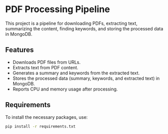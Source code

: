 # PDF Processing Pipeline

This project is a pipeline for downloading PDFs, extracting text, summarizing the content, finding keywords, and storing the processed data in MongoDB.

## Features
- Downloads PDF files from URLs.
- Extracts text from PDF content.
- Generates a summary and keywords from the extracted text.
- Stores the processed data (summary, keywords, and extracted text) in MongoDB.
- Reports CPU and memory usage after processing.

## Requirements
To install the necessary packages, use:

```bash
pip install -r requirements.txt
